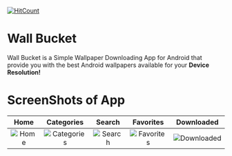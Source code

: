 [![HitCount](http://hits.dwyl.io/YuganshT79/Wall-Plus.svg)](http://hits.dwyl.io/YuganshT79/Wall-Plus)

# Wall Bucket
Wall Bucket is a Simple Wallpaper Downloading App for Android that provide you with
the best Android wallpapers available for your **Device Resolution!**

# ScreenShots of App
| Home | Categories | Search | Favorites | Downloaded |
|:-:|:-:|:-:|:-:|:-:|
| ![Home](https://i.imgur.com/PWAMm0Y.jpg) | ![Categories](https://i.imgur.com/f4p2wN6.jpg) | ![Search](https://i.imgur.com/xURIPkm.jpg) | ![Favorites](https://i.imgur.com/ZQKhguJ.jpg) | ![Downloaded](https://i.imgur.com/MVrpivG.jpg)
